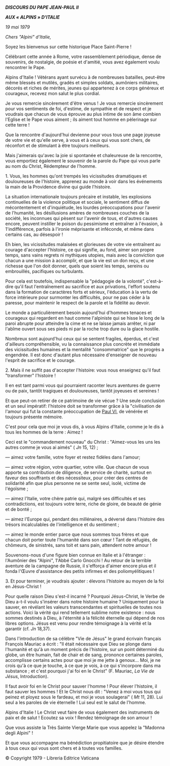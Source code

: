 ***DISCOURS DU PAPE JEAN-PAUL II***

***AUX « ALPINS » D'ITALIE***

*19 mai 1979*

*Chers "Alpini" d'Italie,*

Soyez les bienvenus sur cette historique Place Saint-Pierre !

Célébrant cette année à Rome, votre rassemblement périodique, dense de souvenirs, de nostalgie, de poésie et d'amitié, vous avez également voulu rencontrer le Pape.

Alpins d'Italie ! Vétérans ayant survécu à de nombreuses batailles, peut-être même blessés et mutilés, gradés et simples soldats, aumôniers militaires, décorés et riches de mérites, jeunes qui appartenez à ce corps généreux et courageux, recevez mon salut le plus cordial.

Je vous remercie sincèrement d'être venus ! Je vous remercie sincèrement pour vos sentiments de foi, d'estime, de sympathie et de respect et je voudrais que chacun de vous éprouve au plus intime de son âme combien l'Eglise et le Pape vous aiment ; ils aiment tout homme en pèlerinage sur cette terre !

Que la rencontre d'aujourd'hui devienne pour vous tous une page joyeuse de votre vie et qu'elle serve, à vous et à ceux qui vous sont chers, de réconfort et de stimulant à être toujours meilleurs.

Mais j'aimerais qu'avec la joie si spontanée et chaleureuse de la rencontre, vous emportiez également le souvenir de la parole du Pape qui vous parle au nom du Christ, Rédempteur de l'homme.

1. Vous, les hommes qu'ont trempés les vicissitudes dramatiques et douloureuses de l'histoire, apprenez au monde à voir dans les événements la main de la Providence divine qui guide l'histoire.

La situation internationale toujours précaire et instable, les explosions continuelles de la violence politique et sociale, le sentiment diffus de mécontentement et d'inquiétude, les lourdes préoccupations pour l'avenir de l'humanité, les désillusions amères de nombreuses couches de la société, les inconnues qui pèsent sur l'avenir de tous, et d'autres causes encore, peuvent instiller le poison du pessimisme et entraîner à l'évasion, à 1'indifférence, parfois à l'ironie méprisante et inféconde, et même dans certains cas, au désespoir !

Eh bien, les vicissitudes malaisées et glorieuses de votre vie entraînent au courage d'accepter l'histoire, ce qui signifie, au fond, aimer son propre temps, sans vains regrets ni mythiques utopies, mais avec la conviction que chacun a une mission à accomplir, et que la vie est un don reçu, et une richesse que l'on doit donner, quels que soient les temps, sereins ou embrouillés, pacifiques ou turbulants.

Pour cela est toutefois, indispensable la "pédagogie de la volonté", c'est-à-dire qu'il faut l'entraînement au sacrifice et aux privations, l'effort soutenu dans la formation de caractères forts et sérieux, l'éducation à la vertu de force intérieure pour surmonter les difficultés, pour ne pas céder à la paresse, pour maintenir le respect de la parole et la fidélité au devoir.

Le monde a particulièrement besoin aujourd'hui d'hommes tenaces et courageux qui regardent en haut comme l'alpiniste qui se hisse le long de la paroi abrupte pour atteindre la cime et ne se laisse jamais arrêter, ni par l'abîme ouvert sous ses pieds ni par la roche trop dure ou la glace hostile.

Nombreux sont aujourd'hui ceux qui se sentent fragiles, éperdus, et c'est d'ailleurs compréhensible, vu la connaissance plus concrète et immédiate des vicissitudes humaines et la mentalité "consommatrice" que le progrès a engendrée. Il est donc d'autant plus nécessaire d'enseigner de nouveau l'esprit de sacrifice et le courage.

2. Mais il ne suffit pas d'accepter l'histoire: vous nous enseignez qu'il faut "transformer" l'histoire !

Il en est tant parmi vous qui pourraient raconter leurs aventures de guerre ou de paix, tantôt tragiques et douloureuses, tantôt joyeuses et sereines !

Et que peut-on retirer de ce patrimoine de vie vécue ? Une seule conclusion et un seul impératif: l'histoire doit se transformer grâce à la "civilisation de l'amour qui fut la constante préoccupation de [Paul VI](http://www.vatican.va/holy_father/paul_vi/index_fr.htm), de vénérée et toujours présente mémoire.

C'est pour cela que moi je vous dis, à vous Alpins d'Italie, comme je le dis à tous les hommes de la terre : Aimez !

Ceci est le "commandement nouveau" du Christ : "Aimez-vous les uns les autres comme je vous ai aimés" ( *Jn* 15, 12) ;

— aimez votre famille, votre foyer et restez fidèles dans l'amour;

— aimez votre région, votre quartier, votre ville. Que chacun de vous apporte sa contribution de diligence, de service de charité, surtout en faveur des souffrants et des nécessiteux, pour créer des centres de solidarité afin que plus personne ne se sente seul, isolé, victime de l'égoïsme ;

— aimez l'Italie, votre chère patrie qui, malgré ses difficultés et ses contradictions, est toujours votre terre, riche de gloire, de beauté de génie et de bonté ;

— aimez l'Europe qui, pendant des millénaires, a déversé dans l'histoire des trésors incalculables de l'intelligence et du sentiment ;

— aimez le monde entier parce que nous sommes tous frères et que chacun doit porter toute l'humanité dans son cœur ! Tant de réfugiés, de chômeurs, de sinistrés, sans toit et sans pain, attendent notre amour !

Souvenons-nous d'une figure bien connue en Italie et à l'étranger : l'Aumônier des "Alpini", 1'Abbé Carlo Gnocchi ! Au retour de la terrible aventure de la campagne de Russie, il s'efforça d'aimer encore plus et il fonda l'Œuvre d'assistance des petits infirmes et des poliomyélitiques !

3\. Et pour terminer, je voudrais ajouter : élevons l'histoire au moyen de la foi en Jésus-Christ !

Pour quelle raison Dieu s'est-il incarné ? Pourquoi Jésus-Christ, le Verbe de Dieu a-t-il voulu s'insérer dans notre histoire humaine ? Uniquement pour la sauver, en révélant les valeurs transcendantes et spirituelles de toutes nos actions. Voici la vérité qui rend tellement sublime notre existence : nous sommes destinés à Dieu, à l'éternité à la félicité éternelle qui dépend de nos libres options. Jésus est venu pour rendre témoignage à la vérité et la garantir (cf. *Jn* 18,37).

Dans l'introduction de sa célèbre "Vie de Jésus" le grand écrivain français François Mauriac a écrit : "Il était nécessaire que Dieu se plonge dans l'humanité et qu'à un moment précis de l'histoire, sur un point déterminé du globe, un être humain, fait de chair et de sang, prononce certaines paroles, accomplisse certains actes pour que moi je me jette à genoux... Moi, je ne crois qu'à ce que je touche, à ce que je vois, à ce qui s'incorpore dans ma substance ; et c'est pourquoi j'ai foi en le Christ" (F. Mauriac, *La Vie de Jésus*, Introduction).

Il faut avoir foi en le Christ pour sauver l'homme ! Pour élever l'histoire, il faut sauver les hommes ! Et le Christ nous dit : "Venez à moi vous tous qui peinez et ployez sous le fardeau, et moi je vous soulagerai" ( *Mt* 11, 28). Lui seul a les paroles de vie éternelle ! Lui seul est le salut de l'homme.

Alpins d'Italie ! Le Christ veut faire de vous également des instruments de paix et de salut ! Ecoutez sa voix ! Rendez témoignage de son amour !

Que vous assiste la Très Sainte Vierge Marie que vous appelez la "Madonna degli Alpini" !

Et que vous accompagne ma bénédiction propitiatoire que je désire étendre à tous ceux qui vous sont chers et à toutes vos familles.

© Copyright 1979 - Libreria Editrice Vaticana